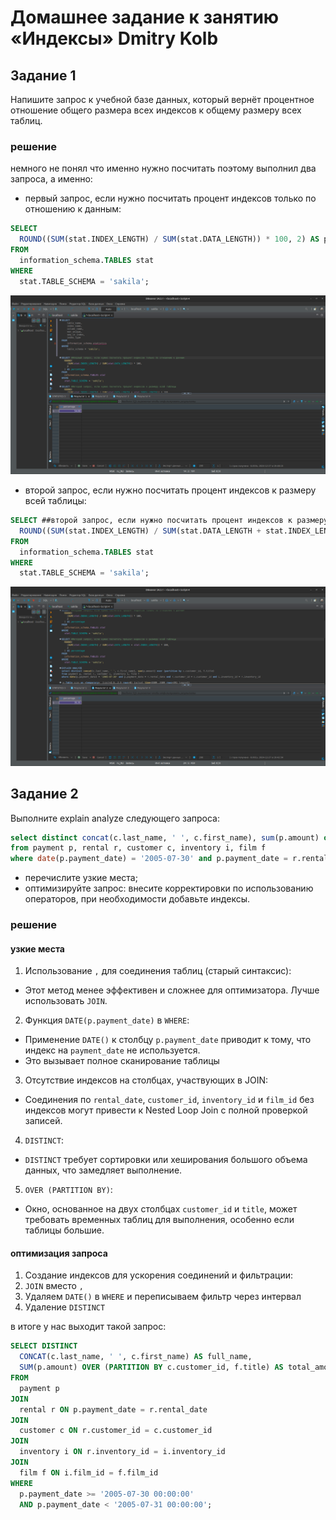 # Домашнее задание к занятию «Индексы» Dmitry Kolb

## Задание 1

Напишите запрос к учебной базе данных, который вернёт процентное отношение общего размера всех индексов к общему размеру всех таблиц.

### решение 
немного не понял что именно нужно посчитать поэтому выполнил два запроса, а именно:
* первый запрос, если нужно посчитать процент индексов только по отношению к данным:

```sql
SELECT
  ROUND((SUM(stat.INDEX_LENGTH) / SUM(stat.DATA_LENGTH)) * 100, 2) AS percentage 
FROM 
  information_schema.TABLES stat
WHERE 
  stat.TABLE_SCHEMA = 'sakila';
```

![image 1](png/1.png)

* второй запрос, если нужно посчитать процент индексов к размеру всей таблицы:
```sql
SELECT ##второй запрос, если нужно посчитать процент индексов к размеру всей таблицы
  ROUND((SUM(stat.INDEX_LENGTH) / SUM(stat.DATA_LENGTH + stat.INDEX_LENGTH)) * 100, 2) AS percentage 
FROM 
  information_schema.TABLES stat
WHERE 
  stat.TABLE_SCHEMA = 'sakila';

```
![image 2](png/2.png)

## Задание 2

Выполните explain analyze следующего запроса:
```sql
select distinct concat(c.last_name, ' ', c.first_name), sum(p.amount) over (partition by c.customer_id, f.title)
from payment p, rental r, customer c, inventory i, film f
where date(p.payment_date) = '2005-07-30' and p.payment_date = r.rental_date and r.customer_id = c.customer_id and i.inventory_id = r.inventory_id
```
- перечислите узкие места;
- оптимизируйте запрос: внесите корректировки по использованию операторов, при необходимости добавьте индексы.

### решение

#### узкие места

1. Использование ```,``` для соединения таблиц (старый синтаксис):
* Этот метод менее эффективен и сложнее для оптимизатора. Лучше использовать ```JOIN```.
2. Функция ```DATE(p.payment_date)``` в ```WHERE```:
* Применение ```DATE()``` к столбцу ```p.payment_date``` приводит к тому, что индекс на ```payment_date``` не используется.
* Это вызывает полное сканирование таблицы
3. Отсутствие индексов на столбцах, участвующих в JOIN:
* Соединения по ```rental_date```, ```customer_id```, ```inventory_id``` и ```film_id``` без индексов могут привести к Nested Loop Join с полной проверкой записей.
4. ```DISTINCT```:
* ```DISTINCT``` требует сортировки или хеширования большого объема данных, что замедляет выполнение.
5. ```OVER (PARTITION BY)```:
* Окно, основанное на двух столбцах ```customer_id``` и ```title```, может требовать временных таблиц для выполнения, особенно если таблицы большие.


#### оптимизация запроса
1. Создание индексов для ускорения соединений и фильтрации:
2. ```JOIN``` вместо ```,```
3. Удаляем ```DATE()``` в ```WHERE``` и переписываем фильтр через интервал
4. Удаление ```DISTINCT```

в итоге у нас выходит такой запрос:
```sql
SELECT DISTINCT 
  CONCAT(c.last_name, ' ', c.first_name) AS full_name,
  SUM(p.amount) OVER (PARTITION BY c.customer_id, f.title) AS total_amount
FROM 
  payment p
JOIN 
  rental r ON p.payment_date = r.rental_date
JOIN 
  customer c ON r.customer_id = c.customer_id
JOIN 
  inventory i ON r.inventory_id = i.inventory_id
JOIN 
  film f ON i.film_id = f.film_id
WHERE 
  p.payment_date >= '2005-07-30 00:00:00' 
  AND p.payment_date < '2005-07-31 00:00:00';
```


















